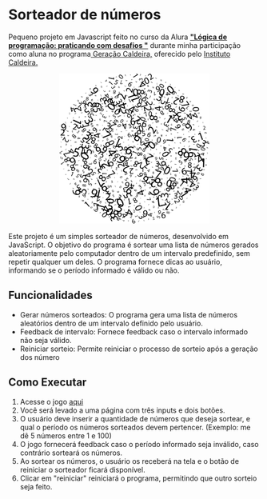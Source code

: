 # Sorteador de números 

Pequeno projeto em Javascript feito no curso da Alura **["Lógica de programação: praticando com desafios
"](https://cursos.alura.com.br/course/logica-programacao-praticando-desafios)** durante minha participação como aluna no programa[ Geração Caldeira,](https://www.geracaocaldeira.org/) oferecido pelo [Instituto Caldeira.](https://institutocaldeira.org.br/)


<div align="center">
<img src="./img/randomizer.png" width="300" height="300"/>
</div>

Este projeto é um simples sorteador de números, desenvolvido em JavaScript. O objetivo do programa é sortear uma lista de números gerados aleatoriamente pelo computador dentro de um intervalo predefinido, sem repetir qualquer um deles. O programa fornece dicas ao usuário, informando se o período informado é válido ou não.

**Funcionalidades**
---
* Gerar números sorteados: O programa gera uma lista de números aleatórios dentro de um intervalo definido pelo usuário.
* Feedback de intervalo: Fornece feedback caso o intervalo informado não seja válido.
* Reiniciar sorteio: Permite reiniciar o processo de sorteio após a geração dos número

**Como Executar**
---
1. Acesse o jogo [aqui](https://lauraperroni.github.io/sorteador-de-numeros/)
2. Você será levado a uma página com três inputs e dois botões.
3. O usuário deve inserir a quantidade de números que deseja sortear, e qual o período os números sorteados devem pertencer. (Exemplo: me dê 5 números entre 1 e 100)
4. O jogo fornecerá feedback caso o período informado seja inválido, caso contrário sorteará os números.
5. Ao sortear os números, o usuário os receberá na tela e o botão de reiniciar o sorteador ficará disponível.
6. Clicar em "reiniciar" reiniciará o programa, permitindo que outro sorteio seja feito.
